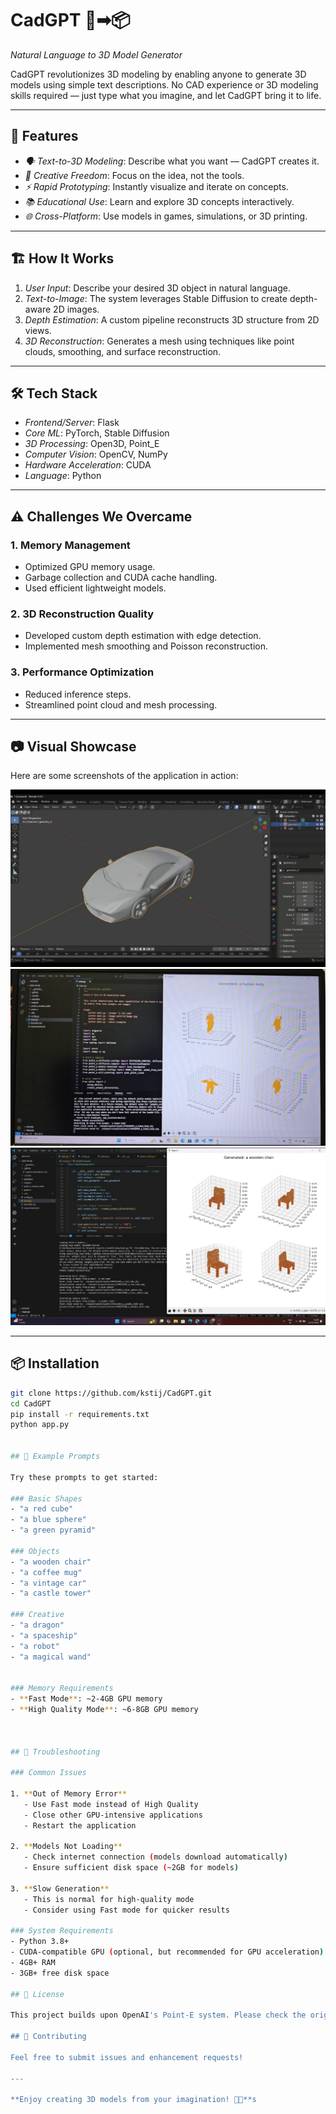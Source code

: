# CadGPT 🧠➡📦  
*Natural Language to 3D Model Generator*

CadGPT revolutionizes 3D modeling by enabling anyone to generate 3D models using simple text descriptions. No CAD experience or 3D modeling skills required — just type what you imagine, and let CadGPT bring it to life.

---

## 🚀 Features

- *🗣 Text-to-3D Modeling*: Describe what you want — CadGPT creates it.
- *🎨 Creative Freedom*: Focus on the idea, not the tools.
- *⚡ Rapid Prototyping*: Instantly visualize and iterate on concepts.
- *📚 Educational Use*: Learn and explore 3D concepts interactively.
- *🌐 Cross-Platform*: Use models in games, simulations, or 3D printing.

---

## 🏗 How It Works

1. *User Input*: Describe your desired 3D object in natural language.
2. *Text-to-Image*: The system leverages Stable Diffusion to create depth-aware 2D images.
3. *Depth Estimation*: A custom pipeline reconstructs 3D structure from 2D views.
4. *3D Reconstruction*: Generates a mesh using techniques like point clouds, smoothing, and surface reconstruction.

---

## 🛠 Tech Stack

- *Frontend/Server*: Flask  
- *Core ML*: PyTorch, Stable Diffusion  
- *3D Processing*: Open3D, Point_E  
- *Computer Vision*: OpenCV, NumPy  
- *Hardware Acceleration*: CUDA  
- *Language*: Python  

---

## ⚠ Challenges We Overcame

### 1. Memory Management
- Optimized GPU memory usage.
- Garbage collection and CUDA cache handling.
- Used efficient lightweight models.

### 2. 3D Reconstruction Quality
- Developed custom depth estimation with edge detection.
- Implemented mesh smoothing and Poisson reconstruction.

### 3. Performance Optimization
- Reduced inference steps.
- Streamlined point cloud and mesh processing.

---

## 📷 Visual Showcase

Here are some screenshots of the application in action:

![Text-to-3D Generation Interface](Img1.jpg)
![3D Model Preview](Img2.jpg)
![Generated 3D Model Result](Img3.jpg)

---

## 📦 Installation

```bash
git clone https://github.com/kstij/CadGPT.git
cd CadGPT
pip install -r requirements.txt
python app.py


## 🎨 Example Prompts

Try these prompts to get started:

### Basic Shapes
- "a red cube"
- "a blue sphere"
- "a green pyramid"

### Objects
- "a wooden chair"
- "a coffee mug"
- "a vintage car"
- "a castle tower"

### Creative
- "a dragon"
- "a spaceship"
- "a robot"
- "a magical wand"


### Memory Requirements
- **Fast Mode**: ~2-4GB GPU memory
- **High Quality Mode**: ~6-8GB GPU memory



## 🐛 Troubleshooting

### Common Issues

1. **Out of Memory Error**
   - Use Fast mode instead of High Quality
   - Close other GPU-intensive applications
   - Restart the application

2. **Models Not Loading**
   - Check internet connection (models download automatically)
   - Ensure sufficient disk space (~2GB for models)

3. **Slow Generation**
   - This is normal for high-quality mode
   - Consider using Fast mode for quicker results

### System Requirements
- Python 3.8+
- CUDA-compatible GPU (optional, but recommended for GPU acceleration)
- 4GB+ RAM
- 3GB+ free disk space

## 📄 License

This project builds upon OpenAI's Point-E system. Please check the original Point-E license for usage terms.

## 🤝 Contributing

Feel free to submit issues and enhancement requests!

---

**Enjoy creating 3D models from your imagination! 🎨✨**s
